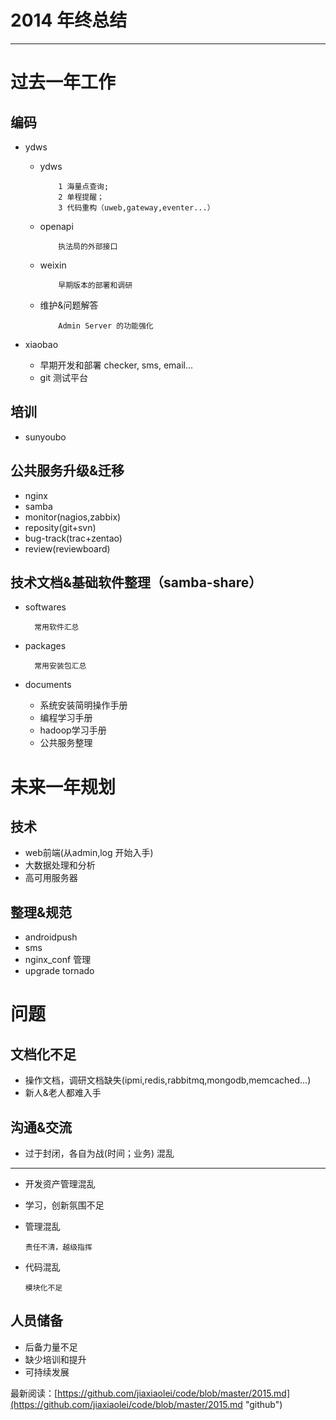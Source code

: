 
# 2014 年终总结 #

----------


过去一年工作
======


编码
-------
- ydws

  * ydws
     
		    1 海量点查询;
		    2 单程提醒；
		    3 代码重构（uweb,gateway,eventer...）

  * openapi  
                  
              
            执法局的外部接口

  * weixin
      
            早期版本的部署和调研

  * 维护&问题解答
     
            Admin Server 的功能强化

- xiaobao
  * 早期开发和部署 checker, sms, email...
  * git 测试平台

培训
---------
  * sunyoubo
  

公共服务升级&迁移
----------------
- nginx
- samba
- monitor(nagios,zabbix)
- reposity(git+svn)
- bug-track(trac+zentao)
- review(reviewboard)


技术文档&基础软件整理（samba-share）
---------------------
- softwares
  
        常用软件汇总

- packages

        常用安装包汇总

- documents
  * 系统安装简明操作手册
  * 编程学习手册
  * hadoop学习手册
  * 公共服务整理


未来一年规划
============

技术
----
- web前端(从admin,log 开始入手)
- 大数据处理和分析
- 高可用服务器

整理&规范
-------
* androidpush
* sms
* nginx_conf 管理
* upgrade tornado 

问题
====

文档化不足
--------
  * 操作文档，调研文档缺失(ipmi,redis,rabbitmq,mongodb,memcached...)
  * 新人&老人都难入手

沟通&交流
------
  * 过于封闭，各自为战(时间；业务) 
混乱
----
  * 开发资产管理混乱
    
  * 学习，创新氛围不足
  * 管理混乱
         
        责任不清，越级指挥
  * 代码混乱
  
        模块化不足

人员储备
-------
   * 后备力量不足
   * 缺少培训和提升
   * 可持续发展



最新阅读：[https://github.com/jiaxiaolei/code/blob/master/2015.md](https://github.com/jiaxiaolei/code/blob/master/2015.md "github")

